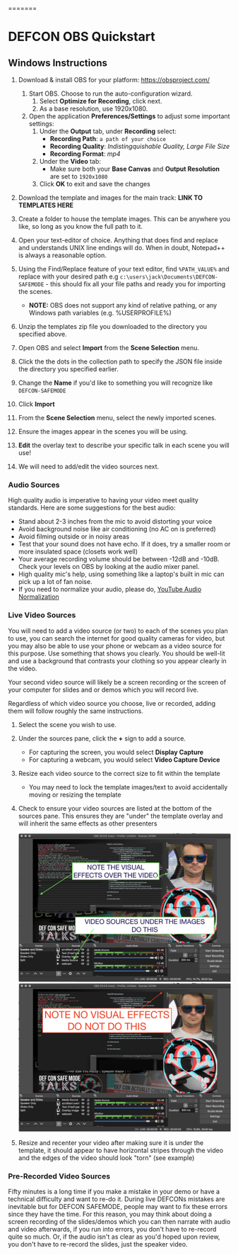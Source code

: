 =======
# DEFCON OBS Quickstart

## Windows Instructions

1. Download & install OBS for your platform: https://obsproject.com/
   1. Start OBS. Choose to run the auto-configuration wizard.
        1. Select __Optimize for Recording__, click next.
        1. As a base resolution, use 1920x1080.
   2. Open the application __Preferences/Settings__ to adjust some important settings:
        1. Under the __Output__ tab, under __Recording__ select:
            - __Recording Path__: `a path of your choice`
            - __Recording Quality__: *Indistingquishable Quality, Large File Size*
            - __Recording Format__: *mp4*
        2. Under the __Video__ tab:
            - Make sure both your __Base Canvas__ and __Output Resolution__ are set to `1920x1080`
        3. Click __OK__ to exit and save the changes

2. Download the template and images for the main track: __LINK TO TEMPLATES HERE__
3. Create a folder to house the template images. This can be anywhere you like, so long as you know the full path to it.
4. Open your text-editor of choice. Anything that does find and replace and understands UNIX line endings will do. When in doubt, Notepad++ is always a reasonable option.
5. Using the Find/Replace feature of your text editor, find `%PATH_VALUE%` and replace with your desired path e.g `c:\users\jack\Documents\DEFCON-SAFEMODE` - this should fix all your file paths and ready you for importing the scenes.
   - __NOTE:__ OBS does not support any kind of relative pathing, or any Windows path variables (e.g. %USERPROFILE%) 
6. Unzip the templates zip file you downloaded to the directory you specified above.
7. Open OBS and select __Import__ from the __Scene Selection__ menu.
8. Click the the dots in the collection path to specify the JSON file inside the directory you specified earlier.
9.  Change the __Name__ if you'd like to something you will recognize like `DEFCON-SAFEMODE`
10. Click __Import__
11. From the __Scene Selection__ menu, select the newly imported scenes.
12. Ensure the images appear in the scenes you will be using.
13. __Edit__ the overlay text to describe your specific talk in each scene you will use!
14. We will need to add/edit the video sources next. 


### Audio Sources
High quality audio is imperative to having your video meet quality standards. Here are some suggestions for the best audio:
- Stand about 2-3 inches from the mic to avoid distorting your voice
- Avoid background noise like air conditioning (no AC on is preferred)
- Avoid filming outside or in noisy areas
- Test that your sound does not have echo. If it does, try a smaller room or more insulated space (closets work well)
- Your average recording volume should be between -12dB and -10dB. Check your levels on OBS by looking at the audio mixer panel.
- High quality mic's help, using something like a laptop's built in mic can pick up a lot of fan noise. 
- If you need to normalize your audio, please do, [YouTube Audio Normalization](https://www.youtube.com/watch?v=OKSWPrT5upo)



### Live Video Sources
You will need to add a video source (or two) to each of the scenes you plan to use, you can search the internet for good quality cameras for video, but you may also be able to use your phone or webcam as a video source for this purpose. Use something that shows you clearly. You should be well-lit and use a background that contrasts your clothing so you appear clearly in the video.

Your second video source will likely be a screen recording or the screen of your computer for slides and or demos which you will record live. 

Regardless of which video source you choose, live or recorded, adding them will follow roughly the same instructions.
1. Select the scene you wish to use.
2. Under the sources pane, click the __+__ sign to add a source.
   - For capturing the screen, you would select __Display Capture__
   - For capturing a webcam, you would select __Video Capture Device__
3. Resize each video source to the correct size to fit within the template 
    - You may need to lock the template images/text to avoid accidentally moving or resizing the template
4. Check to ensure your video sources are listed at the bottom of the sources pane. This ensures they are "under" the template overlay and will inherit the same effects as other presenters
    
    ![DO THIS](do-this.png)
    ![DON'T DO THIS](do-not-do-this.png)

5. Resize and recenter your video after making sure it is under the template, it should appear to have horizontal stripes through the video and the edges of the video should look "torn" (see example)


### Pre-Recorded Video Sources
Fifty minutes is a long time if you make a mistake in your demo or have a technical difficulty and want to re-do it. During live DEFCONs mistakes are inevitable but for DEFCON SAFEMODE, people may want to fix these errors since they have the time. For this reason, you may think about doing a screen recording of the slides/demos which you can then narrate with audio and video afterwards, if you run into errors, you don't have to re-record quite so much. Or, if the audio isn't as clear as you'd hoped upon review, you don't have to re-record the slides, just the speaker video.